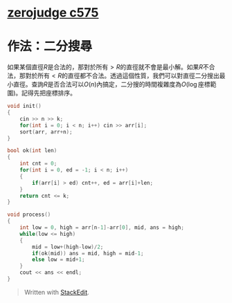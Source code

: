 # [zerojudge c575](https://zerojudge.tw/ShowProblem?problemid=c575)
# 作法：二分搜尋
如果某個直徑$R$是合法的，那對於所有$> R$的直徑就不會是最小解。如果$R$不合法，那對於所有$< R$的直徑都不合法。透過這個性質，我們可以對直徑二分搜出最小直徑。查詢$R$是否合法可以$O(n)$內搞定，二分搜的時間複雜度為$O(\log$座標範圍$)$。記得先把座標排序。
```c++
void init()
{
    cin >> n >> k;
    for(int i = 0; i < n; i++) cin >> arr[i];
    sort(arr, arr+n);
}

bool ok(int len)
{
    int cnt = 0;
    for(int i = 0, ed = -1; i < n; i++)
    {
        if(arr[i] > ed) cnt++, ed = arr[i]+len;
    }
    return cnt <= k;
}

void process()
{
    int low = 0, high = arr[n-1]-arr[0], mid, ans = high;
    while(low <= high)
    {
        mid = low+(high-low)/2;
        if(ok(mid)) ans = mid, high = mid-1;
        else low = mid+1;
    }
    cout << ans << endl;
}
```


> Written with [StackEdit](https://stackedit.io/).
